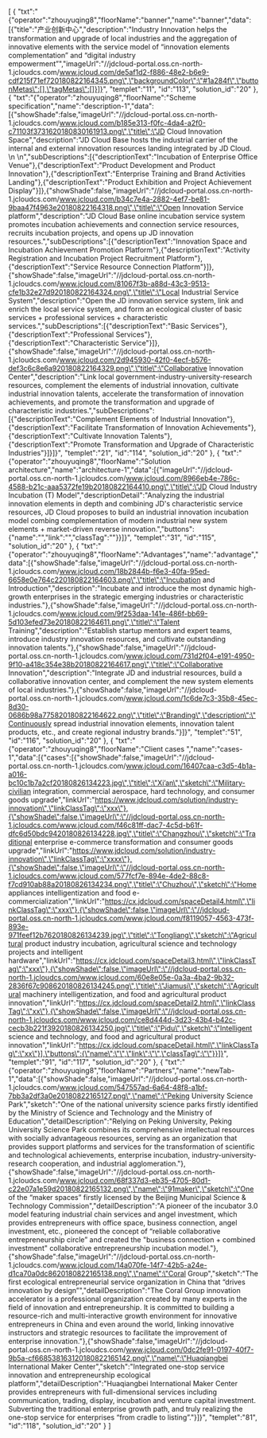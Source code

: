 [
	{
		"txt":"{\"operator\":\"zhouyuqing8\",\"floorName\":\"banner\",\"name\":\"banner\",\"data\":[{\"title\":\"产业创新中心\",\"description\":\"Industry Innovation helps the transformation and upgrade of local industries and the aggregation of innovative elements with the service model of “innovation elements complementation” and “digital industry empowerment”\",\"imageUrl\":\"//jdcloud-portal.oss.cn-north-1.jcloudcs.com/www.jcloud.com/de5af1d2-f886-48e2-b6e9-cdf215f71ef720180822164345.png\",\"backgroundColor\":\"#1a284f\",\"buttonMetas\":[],\"tagMetas\":[]}]}",
		"templet":"11",
		"id":"113",
		"solution_id":"20"
	},
	{
		"txt":"{\"operator\":\"zhouyuqing8\",\"floorName\":\"Scheme specification\",\"name\":\"description-1\",\"data\":[{\"showShade\":false,\"imageUrl\":\"//jdcloud-portal.oss.cn-north-1.jcloudcs.com/www.jcloud.com/b185e313-f0fc-4da4-a2f0-c71103f3731620180830161913.png\",\"title\":\"JD Cloud Innovation Space\",\"description\":\"JD Cloud Base hosts the industrial carrier of the internal and external innovation resources landing integrated by JD Cloud. \\n \\n\",\"subDescriptions\":[{\"descriptionText\":\"Incubation of Enterprise Office Venue\"},{\"descriptionText\":\"Product Development and Product Innovation\"},{\"descriptionText\":\"Enterprise Training and Brand Activities Landing\"},{\"descriptionText\":\"Product Exhibition and Project Achievement Display\"}]},{\"showShade\":false,\"imageUrl\":\"//jdcloud-portal.oss.cn-north-1.jcloudcs.com/www.jcloud.com/b34c7e4a-2882-4ef7-be81-9baa47f4963e20180822164318.png\",\"title\":\"Open Innovation Service platform\",\"description\":\"JD Cloud Base online incubation service system promotes incubation achievements and connection service resources, recruits incubation projects, and opens up JD innovation resources.\",\"subDescriptions\":[{\"descriptionText\":\"Innovation Space and Incubation Achievement Promotion Platform\"},{\"descriptionText\":\"Activity Registration and Incubation Project Recruitment Platform\"},{\"descriptionText\":\"Service Resource Connection Platform\"}]},{\"showShade\":false,\"imageUrl\":\"//jdcloud-portal.oss.cn-north-1.jcloudcs.com/www.jcloud.com/81067f3b-a88d-43c3-9513-cfe1b32e27d920180822164324.png\",\"title\":\"Local Industrial Service System\",\"description\":\"Open the JD innovation service system, link and enrich the local service system, and form an ecological cluster of basic services + professional services + characteristic services.\",\"subDescriptions\":[{\"descriptionText\":\"Basic Services\"},{\"descriptionText\":\"Professional Services\"},{\"descriptionText\":\"Characteristic Service\"}]},{\"showShade\":false,\"imageUrl\":\"//jdcloud-portal.oss.cn-north-1.jcloudcs.com/www.jcloud.com/2d945930-42f0-4ecf-b576-def3c6c8e6a920180822164329.png\",\"title\":\"Collaborative Innovation Center\",\"description\":\"Link local government-industry-university-research resources, complement the elements of industrial innovation, cultivate industrial innovation talents, accelerate the transformation of innovation achievements, and promote the transformation and upgrade of characteristic industries.\",\"subDescriptions\":[{\"descriptionText\":\"Complement Elements of Industrial Innovation\"},{\"descriptionText\":\"Facilitate Transformation of Innovation Achievements\"},{\"descriptionText\":\"Cultivate Innovation Talents\"},{\"descriptionText\":\"Promote Transformation and Upgrade of Characteristic Industries\"}]}]}",
		"templet":"21",
		"id":"114",
		"solution_id":"20"
	},
	{
		"txt":"{\"operator\":\"zhouyuqing8\",\"floorName\":\"Solution architecture\",\"name\":\"architecture-1\",\"data\":[{\"imageUrl\":\"//jdcloud-portal.oss.cn-north-1.jcloudcs.com/www.jcloud.com/8966eb4e-786c-4588-b21c-aaa5372fe19b20180822164410.png\",\"title\":\"JD Cloud Industry Incubation (T) Model\",\"descriptionDetail\":\"Analyzing the industrial innovation elements in depth and combining JD's characteristic service resources, JD Cloud proposes to build an industrial innovation incubation model combing complementation of modern industrial new system elements + market-driven reverse innovation.\",\"buttons\":{\"name\":\"\",\"link\":\"\",\"classTag\":\"\"}}]}",
		"templet":"31",
		"id":"115",
		"solution_id":"20"
	},
	{
		"txt":"{\"operator\":\"zhouyuqing8\",\"floorName\":\"Advantages\",\"name\":\"advantage\",\"data\":[{\"showShade\":false,\"imageUrl\":\"//jdcloud-portal.oss.cn-north-1.jcloudcs.com/www.jcloud.com/18b2844b-f6e3-40fa-95ed-6658e0e764c220180822164603.png\",\"title\":\"Incubation and Introduction\",\"description\":\"Incubate and introduce the most dynamic high-growth enterprises in the strategic emerging industries or characteristic industries.\"},{\"showShade\":false,\"imageUrl\":\"//jdcloud-portal.oss.cn-north-1.jcloudcs.com/www.jcloud.com/9f253daa-141e-486f-bb69-5d103efed73e20180822164611.png\",\"title\":\"Talent Training\",\"description\":\"Establish startup mentors and expert teams, introduce industry innovation resources, and cultivate outstanding innovation talents.\"},{\"showShade\":false,\"imageUrl\":\"//jdcloud-portal.oss.cn-north-1.jcloudcs.com/www.jcloud.com/731d2f04-e191-4950-9f10-a418c354e38b20180822164617.png\",\"title\":\"Collaborative Innovation\",\"description\":\"Integrate JD and industrial resources, build a collaborative innovation center, and complement the new system elements of local industries.\"},{\"showShade\":false,\"imageUrl\":\"//jdcloud-portal.oss.cn-north-1.jcloudcs.com/www.jcloud.com/1c6de7c3-35b8-45ec-8d30-0686b98a775820180822164622.png\",\"title\":\"Branding\",\"description\":\"Continuously spread industrial innovation elements, innovation talent products, etc., and create regional industry brands.\"}]}",
		"templet":"51",
		"id":"116",
		"solution_id":"20"
	},
	{
		"txt":"{\"operator\":\"zhouyuqing8\",\"floorName\":\"Client cases \",\"name\":\"cases-1\",\"data\":[{\"cases\":[{\"showShade\":false,\"imageUrl\":\"//jdcloud-portal.oss.cn-north-1.jcloudcs.com/www.jcloud.com/16407caa-c3d5-4b1a-a016-bc10c1b7a2cf20180826134223.jpg\",\"title\":\"Xi’an\",\"sketch\":\"Military-civilian integration, commercial aerospace, hard technology, and consumer goods upgrade\",\"linkUrl\":\"https://www.jdcloud.com/solution/industry-innovation\",\"linkClassTag\":\"xxx\"},{\"showShade\":false,\"imageUrl\":\"//jdcloud-portal.oss.cn-north-1.jcloudcs.com/www.jcloud.com/f46c81ff-dac7-4c5d-b61f-dfc6d50bdc9420180826134228.jpg\",\"title\":\"Changzhou\",\"sketch\":\"Traditional enterprise e-commerce transformation and consumer goods upgrade\",\"linkUrl\":\"https://www.jdcloud.com/solution/industry-innovation\",\"linkClassTag\":\"xxxx\"},{\"showShade\":false,\"imageUrl\":\"//jdcloud-portal.oss.cn-north-1.jcloudcs.com/www.jcloud.com/577fcf7e-894e-4de2-88c8-f7cd910ab88a20180826134234.png\",\"title\":\"Chuzhou\",\"sketch\":\"Home appliances intelligentization and food e-commercialization\",\"linkUrl\":\"https://cx.jdcloud.com/spaceDetail4.html\",\"linkClassTag\":\"xxx\"},{\"showShade\":false,\"imageUrl\":\"//jdcloud-portal.oss.cn-north-1.jcloudcs.com/www.jcloud.com/f8119057-4563-473f-893e-971feef12b7620180826134239.jpg\",\"title\":\"Tongliang\",\"sketch\":\"Agricultural product industry incubation, agricultural science and technology projects and intelligent hardware\",\"linkUrl\":\"https://cx.jdcloud.com/spaceDetail3.html\",\"linkClassTag\":\"xxx\"},{\"showShade\":false,\"imageUrl\":\"//jdcloud-portal.oss.cn-north-1.jcloudcs.com/www.jcloud.com/60e8e05e-0a3a-4ba2-9b32-2836f67c908620180826134245.png\",\"title\":\"Jiamusi\",\"sketch\":\"Agricultural machinery intelligentization, and food and agricultural product innovation\",\"linkUrl\":\"https://cx.jdcloud.com/spaceDetail2.html\",\"linkClassTag\":\"xx\"},{\"showShade\":false,\"imageUrl\":\"//jdcloud-portal.oss.cn-north-1.jcloudcs.com/www.jcloud.com/ce8d444d-3d23-43b4-b42c-cecb3b221f3920180826134250.jpg\",\"title\":\"Pidu\",\"sketch\":\"Intelligent science and technology, and food and agricultural product innovation\",\"linkUrl\":\"https://cx.jdcloud.com/spaceDetail.html\",\"linkClassTag\":\"xx\"}],\"buttons\":{\"name\":\"\",\"link\":\"\",\"classTag\":\"\"}}]}",
		"templet":"91",
		"id":"117",
		"solution_id":"20"
	},
	{
		"txt":"{\"operator\":\"zhouyuqing8\",\"floorName\":\"Partners\",\"name\":\"newTab-1\",\"data\":[{\"showShade\":false,\"imageUrl\":\"//jdcloud-portal.oss.cn-north-1.jcloudcs.com/www.jcloud.com/547557ad-6a64-48f8-a1bf-7bb3a2df3a0e20180822165127.png\",\"name\":\"Peking University Science Park\",\"sketch\":\"One of the national university science parks firstly identified by the Ministry of Science and Technology and the Ministry of Education\",\"detailDescription\":\"Relying on Peking University, Peking University Science Park combines its comprehensive intellectual resources with socially advantageous resources, serving as an organization that provides support platforms and services for the transformation of scientific and technological achievements, enterprise incubation, industry-university-research cooperation, and industrial agglomeration.\"},{\"showShade\":false,\"imageUrl\":\"//jdcloud-portal.oss.cn-north-1.jcloudcs.com/www.jcloud.com/68f337d3-eb35-4705-80d1-c22e07a1e59d20180822165132.png\",\"name\":\"91maker\",\"sketch\":\"One of the “maker spaces” firstly licensed by the Beijing Municipal Science & Technology Commission\",\"detailDescription\":\"A pioneer of the incubator 3.0 model featuring industrial chain services and angel investment, which provides entrepreneurs with office space, business connection, angel investment, etc., pioneered the concept of “reliable collaborative entrepreneurship circle” and created the \"business connection + combined investment\" collaborative entrepreneurship incubation model.\"},{\"showShade\":false,\"imageUrl\":\"//jdcloud-portal.oss.cn-north-1.jcloudcs.com/www.jcloud.com/14a070fe-14f7-42b5-a24e-d1ca70a0dc8620180822165138.png\",\"name\":\"Coral Group\",\"sketch\":\"The first ecological entrepreneurial service organization in China that “drives innovation by design”\",\"detailDescription\":\"The Coral Group innovation accelerator is a professional organization created by many experts in the field of innovation and entrepreneurship. It is committed to building a resource-rich and multi-interactive growth environment for innovative entrepreneurs in China and even around the world, linking innovative instructors and strategic resources to facilitate the improvement of enterprise innovation.\"},{\"showShade\":false,\"imageUrl\":\"//jdcloud-portal.oss.cn-north-1.jcloudcs.com/www.jcloud.com/0dc2fe91-0197-40f7-9b5a-cf668538163120180822165142.png\",\"name\":\"Huaqiangbei International Maker Center\",\"sketch\":\"Integrated one-stop service innovation and entrepreneurship ecological platform\",\"detailDescription\":\"Huaqiangbei International Maker Center provides entrepreneurs with full-dimensional services including communication, trading, display, incubation and venture capital investment. Subverting the traditional enterprise growth path, and truly realizing the one-stop service for enterprises “from cradle to listing”.\"}]}",
		"templet":"81",
		"id":"118",
		"solution_id":"20"
	}
]